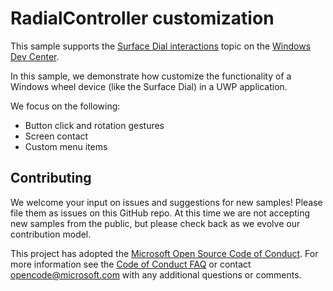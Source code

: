 ﻿<!--
category: CustomUserInteractions
-->
# RadialController customization

This sample supports the [Surface Dial interactions](https://docs.microsoft.com/windows/uwp/design/input/windows-wheel-interactions) topic on the [Windows Dev Center](https://developer.microsoft.com/en-us/windows).

In this sample, we demonstrate how customize the functionality of a Windows wheel device (like the Surface Dial) in a UWP application. 

We focus on the following:
* Button click and rotation gestures 
* Screen contact
* Custom menu items

## Contributing

We welcome your input on issues and suggestions for new samples! Please file them as issues on this GitHub repo.  At this time we are not accepting new samples from the public, but please check back as we evolve our contribution model.

This project has adopted the [Microsoft Open Source Code of Conduct](https://opensource.microsoft.com/codeofconduct/). For more information see the [Code of Conduct FAQ](https://opensource.microsoft.com/codeofconduct/faq/) or contact [opencode@microsoft.com](mailto:opencode@microsoft.com) with any additional questions or comments.